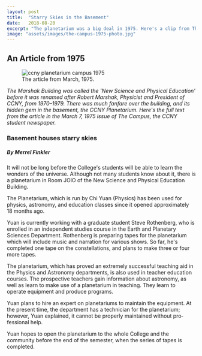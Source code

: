 ```yaml
---
layout: post
title:  "Starry Skies in the Basement"
date:   2018-08-20
excerpt: "The planetarium was a big deal in 1975. Here's a clip from The Campus that highlights the new facility."
image: "assets/images/the-campus-1975-photo.jpg"
---
```


## An Article from 1975

<div class="row">

<figure class="figure col-lg-4 col-sm-12">
<img class="figure-img img-fluid rounded" src="{{ "assets/images/basement-starry-skies-campus-1975.jpg" | absolute_url }}" alt="ccny planetarium campus 1975" />
  <figcaption class="figure-caption">The article from March, 1975.</figcaption>
</figure>

<div class="col">
<p>
<i>The Marshak Building was called the 'New Science and Physical Education' before it was renamed after Robert Marshak, Physicist and President of CCNY, from 1970–1979. There was much fanfare over the building, and its hidden gem in the basement, the CCNY Planetarium. Here's the full text from the article in the March 7, 1975 issue of The Campus, the CCNY student newspaper.</i>
</p>

<h3>Basement houses starry skies</h3>

<h5>By Merrel Finkler</h5>

<p>It will not be long before the College's stu­dents will be able to learn the wonders of the universe. Although not many students know about it, there is a planetarium in Room JOlO of the New Science and Physical Education Build­ing.</p>

<p>The Planetarium, which is run by Chi Yuan (Physics) has been used for physics, astronomy, and education classes since it opened approxim­ately 18 months ago.</p>

<p>Yuan is currently working with a graduate student Steve Rothenberg, who is enrolled in an independent studies course in the Earth and Planetary Sciences Department. Rothenberg is preparing tapes for the plan­etarium which will include music and narration for various shows. So far, he's completed one tape on the constellations, and plans to make three or four more tapes.
</p>

<p>The planetarium, which has proved an extremely suc­cessful teaching aid in the Physics and Astronomy de­partments, is also used in teacher education courses. The prospective teachers gain information about astronomy, as well as learn to make use of a planetarium in teach­ing. They learn to operate equipment and produce pro­grams.
</p>

<p>Yuan plans to hire an expert on planetariums to main­tain the equipment. At the present time, the department has a technician for the planetarium; however, Yuan ex­plained, it cannot be properly maintained without pro­fessional help.
</p>

<p>Yuan hopes to open the planetarium to the whole College and the community before the end of the semes­ter, when the series of tapes is completed.
</p>

</div>
